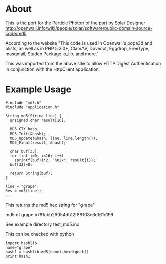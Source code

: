 
About
=====
This is the port for the Particle Photon of the port by Solar Designer
http://openwall.info/wiki/people/solar/software/public-domain-source-code/md5

According to the website "This code is used in Openwall's popa3d and blists, as well as in PHP 5.3.0+, ClamAV, Dovecot, Eggdrop, FreeType, masqmail, Staden Package io_lib, and more."

This was imported from the above site to allow HTTP Digest Authentication in conjunction with the HttpClient application.



Example Usage
=============

    #include "md5.h"
    #include "application.h"
    
    String md5(String line) {
      unsigned char result[16];
    
      MD5_CTX hash;
      MD5_Init(&hash);
      MD5_Update(&hash, line, line.length());
      MD5_Final(result, &hash);
    
      char buf[33];
      for (int i=0; i<16; i++)
        sprintf(buf+i*2, "%02x", result[i]);
      buf[32]=0;
    
      return String(buf);
    }
    ...
    line = "grape";
    Res = md5(line);
    ...

This returns the md5 hex string for "grape"

md5 of grape b781cbb29054db12f88f08c6e161c199

See example directory
test_md5.ino


This can be checked with python

    import hashlib
    name="grape"
    hash1 = hashlib.md5(name).hexdigest()
    print hash1



